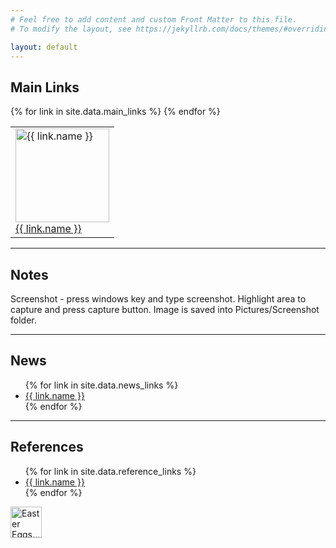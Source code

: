 ```yaml
---
# Feel free to add content and custom Front Matter to this file.
# To modify the layout, see https://jekyllrb.com/docs/themes/#overriding-theme-defaults

layout: default
---
```

<h2>Main Links</h2>
<table>
<tr>
{% for link in site.data.main_links %}
  <td>
    <a href="{{ link.url }}" target="_blank">
      <img alt="{{ link.name }}" src="{{ site.baseurl }}/assets/images/{{ link.img }}" width="150px" height="auto">
      <br>
      {{ link.name }}
    </a>
  </td>
{% endfor %}
</tr>
</table>
<hr>

<h2>Notes</h2>
<p>
Screenshot - press windows key and type screenshot. Highlight area to capture and press capture button. Image is saved into Pictures/Screenshot folder.
</p>

<hr>

<h2>News</h2>
<ul>
{% for link in site.data.news_links %}
  <li>
    <a href="{{ link.url }}" target="_blank">
      {{ link.name }}
    </a>
  </li>
{% endfor %}
</ul>

<hr>

<h2>References</h2>
<ul>
{% for link in site.data.reference_links %}
  <li>
    <a href="{{ link.url }}" target="_blank">
      {{ link.name }}
    </a>
  </li>
{% endfor %}
</ul>

<a href="{{ site.baseurl }}/easteregg" target="_blank">
    <img alt="Easter Eggs..." src="{{ site.baseurl }}/assets/images/easter-egg.png" width="50px" height="auto">
</a>
